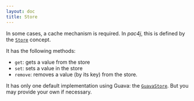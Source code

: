 ```yaml
---
layout: doc
title: Store
---
```


In some cases, a cache mechanism is required. In *pac4j*, this is defined by the [`Store`](https://github.com/pac4j/pac4j/blob/master/pac4j-core/src/main/java/org/pac4j/core/store/Store.java) concept.

It has the following methods:

- `get`: gets a value from the store
- `set`: sets a value in the store
- `remove`: removes a value (by its key) from the store.

It has only one default implementation using Guava: the [`GuavaStore`](https://github.com/pac4j/pac4j/blob/master/pac4j-core/src/main/java/org/pac4j/core/store/GuavaStore.java). But you may provide your own if necessary.
